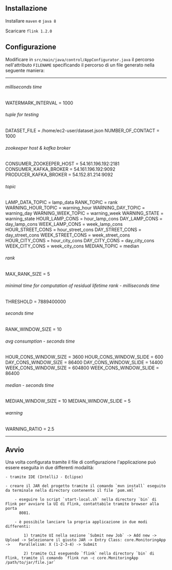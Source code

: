 ## Installazione


Installare `maven` e `java 8`

Scaricare `flink 1.2.0`

## Configurazione

Modificare in `src/main/java/control/AppConfigurator.java` il percorso nell'attributo `FILENAME` specificando il percorso di un file generato nella seguente maniera:

---------------------------------------------------------------------------------------------------------------------

###### milliseconds time
WATERMARK_INTERVAL = 1000

###### tuple for testing
DATASET_FILE = /home/ec2-user/dataset.json
NUMBER_OF_CONTACT = 1000

###### zookeeper host & kafka broker
CONSUMER_ZOOKEEPER_HOST = 54.161.196.192:2181
CONSUMER_KAFKA_BROKER = 54.161.196.192:9092
PRODUCER_KAFKA_BROKER = 54.152.81.214:9092

###### topic
LAMP_DATA_TOPIC = lamp_data
RANK_TOPIC = rank
WARNING_HOUR_TOPIC = warning_hour
WARNING_DAY_TOPIC = warning_day
WARNING_WEEK_TOPIC = warning_week
WARNING_STATE = warning_state
HOUR_LAMP_CONS = hour_lamp_cons
DAY_LAMP_CONS = day_lamp_cons
WEEK_LAMP_CONS = week_lamp_cons
HOUR_STREET_CONS = hour_street_cons
DAY_STREET_CONS = day_street_cons
WEEK_STREET_CONS = week_street_cons
HOUR_CITY_CONS = hour_city_cons
DAY_CITY_CONS = day_city_cons
WEEK_CITY_CONS = week_city_cons
MEDIAN_TOPIC = median

###### rank
MAX_RANK_SIZE = 5

###### minimal time for computation of residual lifetime rank - milliseconds time
THRESHOLD = 7889400000

###### seconds time
RANK_WINDOW_SIZE = 10

###### avg consumption - seconds time
HOUR_CONS_WINDOW_SIZE = 3600
HOUR_CONS_WINDOW_SLIDE = 600
DAY_CONS_WINDOW_SIZE = 86400
DAY_CONS_WINDOW_SLIDE = 14400
WEEK_CONS_WINDOW_SIZE = 604800
WEEK_CONS_WINDOW_SLIDE = 86400

###### median - seconds time
MEDIAN_WINDOW_SIZE = 10
MEDIAN_WINDOW_SLIDE = 5

###### warning
WARNING_RATIO = 2.5




---------------------------------------------------------------------------------------------------------------------

## Avvio

Una volta configurata tramite il file di configurazione l'applicazione può essere eseguita in due differenti modalità:

	- tramite IDE (IntelliJ - Eclipse)

	- creare il JAR del progetto tramite il comando `mvn install` eseguito da terminale nella directory contenente il file `pom.xml`

		- eseguire lo script `start-local.sh` nella directory `bin` di Flink per avviare la UI di Flink, contattabile tramite browser alla porta 
		  8081. 

		- è possibile lanciare la propria applicazione in due modi differenti:

			1) tramite UI nella sezione `Submit new Job` -> Add new -> Upload -> Selezionare il giusto JAR -> Entry Class: core.MonitoringApp -> 	Parallelism: X (1-2-3-4) -> Submit

			2) tramite CLI eseguendo `flink` nella directory `bin` di Flink, tramite il comando `flink run -c core.MonitoringApp /path/to/jar/file.jar`

